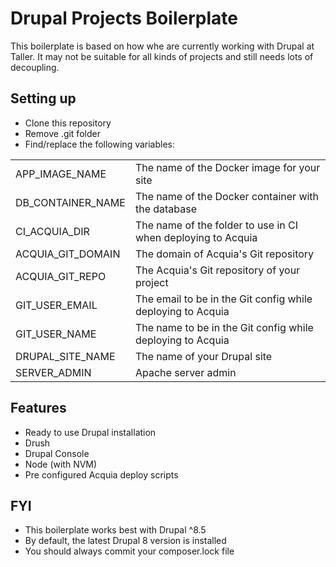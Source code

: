 # Drupal Projects Boilerplate
This boilerplate is based on how whe are currently working with Drupal at Taller. It may not be suitable for all kinds of projects and still needs lots of decoupling.

## Setting up
 - Clone this repository
 - Remove .git folder
 - Find/replace the following variables:

|||
|---|---|
| APP_IMAGE_NAME | The name of the Docker image for your site |
| DB_CONTAINER_NAME | The name of the Docker container with the database |
| CI_ACQUIA_DIR | The name of the folder to use in CI when deploying to Acquia |
| ACQUIA_GIT_DOMAIN | The domain of Acquia's Git repository |
| ACQUIA_GIT_REPO | The Acquia's Git repository of your project |
| GIT_USER_EMAIL | The email to be in the Git config while deploying to Acquia |
| GIT_USER_NAME | The name to be in the Git config while deploying to Acquia |
| DRUPAL_SITE_NAME | The name of your Drupal site |
| SERVER_ADMIN | Apache server admin |

## Features
 - Ready to use Drupal installation
 - Drush
 - Drupal Console
 - Node (with NVM)
 - Pre configured Acquia deploy scripts

## FYI
 - This boilerplate works best with Drupal ^8.5
 - By default, the latest Drupal 8 version is installed
 - You should always commit your composer.lock file


